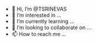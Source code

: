 - 👋 Hi, I’m @TSRINEVAS
- 👀 I’m interested in ...
- 🌱 I’m currently learning ...
- 💞️ I’m looking to collaborate on ...
- 📫 How to reach me ...

<!---
TSRINEVAS/TSRINEVAS is a ✨ special ✨ repository because its `README.md` (this file) appears on your GitHub profile.
You can click the Preview link to take a look at your changes.
--->
